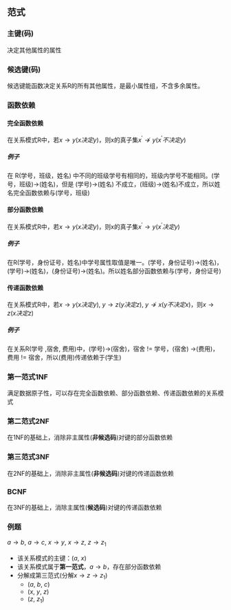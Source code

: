 ## 范式
### 主键(码)
决定其他属性的属性
### 候选键(码)
候选键能函数决定关系R的所有其他属性，是最小属性组，不含多余属性。
### 函数依赖
#### 完全函数依赖
在关系模式R中，若$x\rightarrow y(x决定y)$，则x的真子集$x^{'}\nrightarrow y(x^{'}不决定y)$
##### 例子
在 R(学号，班级，姓名) 中不同的班级学号有相同的，班级内学号不能相同。(学号，班级)->(姓名)，但是 (学号)->(姓名) 不成立，(班级)->(姓名)不成立，所以姓名完全函数依赖与(学号，班级)
#### 部分函数依赖
在关系模式R中，若$x\rightarrow y(x决定y)$，则x的真子集$x^{'}\rightarrow y(x^{'}决定y)$
##### 例子
在R(学号，身份证号，姓名)中学号属性取值是唯一。(学号，身份证号)->(姓名)，(学号)->(姓名)，(身份证号)->(姓名)。所以姓名部分函数依赖与(学号，身份证号)
#### 传递函数依赖
在关系模式R中，若$x\rightarrow y(x决定y),\ y\rightarrow z(y决定z),\ y\nrightarrow x(y不决定x)$，则$x\rightarrow z(x决定z)$
##### 例子
在关系R(学号 ,宿舍, 费用)中，(学号)->(宿舍)，宿舍 != 学号，(宿舍) ->(费用)，费用 != 宿舍，所以(费用)传递依赖于(学生)
### 第一范式1NF
满足数据原子性，可以存在完全函数依赖、部分函数依赖、传递函数依赖的关系模式
### 第二范式2NF
在1NF的基础上，消除非主属性(**非候选码**)对键的部分函数依赖
### 第三范式3NF
在2NF的基础上，消除非主属性(**非候选码**)对键的传递函数依赖
### BCNF
在3NF的基础上，消除主属性(**候选码**)对键的传递函数依赖
### 例题
$a\rightarrow b,\ a\rightarrow c,\ x\rightarrow y,\ x\rightarrow z,\ z\rightarrow z_1$
- 该关系模式的主键：$(a,\ x)$
- 该关系模式属于**第一范式**，$a\rightarrow b$，存在部分函数依赖
- 分解成第三范式(分解$x\rightarrow z\rightarrow z_1$)
	- $(a,\ b,\ c)$
	- $(x,\ y,\ z)$
	- $(z,\ z_1)$